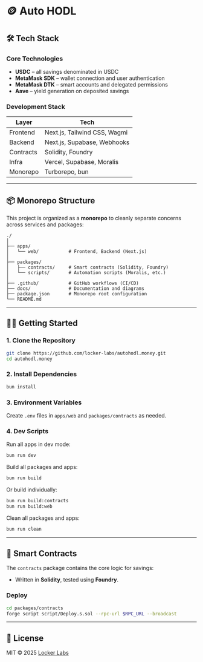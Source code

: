 # 🪙 Auto HODL

## 🛠️ Tech Stack

### Core Technologies
* **USDC** – all savings denominated in USDC
* **MetaMask SDK** – wallet connection and user authentication
* **MetaMask DTK** – smart accounts and delegated permissions
* **Aave** – yield generation on deposited savings

### Development Stack
| Layer     | Tech                                  |
| --------- | ------------------------------------- |
| Frontend  | Next.js, Tailwind CSS, Wagmi          |
| Backend   | Next.js, Supabase, Webhooks           |
| Contracts | Solidity, Foundry                     |
| Infra     | Vercel, Supabase, Moralis             |
| Monorepo  | Turborepo, bun                        |

---

## 📦 Monorepo Structure

This project is organized as a **monorepo** to cleanly separate concerns across services and packages:

```
./
│
├── apps/
│   └── web/           # Frontend, Backend (Next.js)
│
├── packages/
│   ├── contracts/     # Smart contracts (Solidity, Foundry)
│   └── scripts/       # Automation scripts (Moralis, etc.)
│
├── .github/           # GitHub workflows (CI/CD)
├── docs/              # Documentation and diagrams
├── package.json       # Monorepo root configuration
└── README.md
```

---

## 🧑‍💻 Getting Started

### 1. Clone the Repository

```bash
git clone https://github.com/locker-labs/autohodl.money.git
cd autohodl.money
```

### 2. Install Dependencies

```bash
bun install
```

### 3. Environment Variables

Create `.env` files in `apps/web` and `packages/contracts` as needed.

### 4. Dev Scripts

Run all apps in dev mode:

```bash
bun run dev
```

Build all packages and apps:

```bash
bun run build
```

Or build individually:

```bash
bun run build:contracts
bun run build:web
```

Clean all packages and apps:

```bash
bun run clean
```

---

## 🔐 Smart Contracts

The `contracts` package contains the core logic for savings:

* Written in **Solidity**, tested using **Foundry**.

### Deploy

```bash
cd packages/contracts
forge script script/Deploy.s.sol --rpc-url $RPC_URL --broadcast
```

---

## 📄 License

MIT © 2025 [Locker Labs](https://github.com/locker-labs)